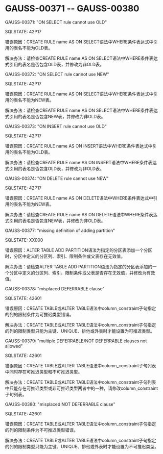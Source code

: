 # GAUSS-00371 -- GAUSS-00380<a name="ZH-CN_TOPIC_0302073271"></a>

GAUSS-00371: "ON SELECT rule cannot use OLD"

SQLSTATE: 42P17

错误原因：CREATE RULE name AS ON SELECT语法中WHERE条件表达式中引用的表名不能为OLD表。

解决办法：请检查CREATE RULE name AS ON SELECT语法中WHERE条件表达式引用的表名是否包含OLD表，并修改为非OLD表。

GAUSS-00372: "ON SELECT rule cannot use NEW"

SQLSTATE: 42P17

错误原因：CREATE RULE name AS ON SELECT语法中WHERE条件表达式中引用的表名不能为NEW表。

解决办法：请检查CREATE RULE name AS ON SELECT语法中WHERE条件表达式引用的表名是否包含NEW表，并修改为非OLD表。

GAUSS-00373: "ON INSERT rule cannot use OLD"

SQLSTATE: 42P17

错误原因：CREATE RULE name AS ON INSERT语法中WHERE条件表达式中引用的表名不能为OLD表。

解决办法：请检查CREATE RULE name AS ON INSERT语法中WHERE条件表达式引用的表名是否包含OLD表，并修改为非OLD表。

GAUSS-00374: "ON DELETE rule cannot use NEW"

SQLSTATE: 42P17

错误原因：CREATE RULE name AS ON DELETE语法中WHERE条件表达式中引用的表名不能为NEW表。

解决办法：请检查CREATE RULE name AS ON DELETE语法中WHERE条件表达式引用的表名是否包含NEW表，并修改为非OLD表。

GAUSS-00377: "missing definition of adding partition"

SQLSTATE: XX000

错误原因：ALTER TABLE ADD PARTITION语法为指定的分区表添加一个分区时，分区中定义的分区列、索引、限制条件或父表存在无效值。

解决办法：请检查ALTER TABLE ADD PARTITION语法为指定的分区表添加的一个分区中定义的分区列、索引、限制条件或父表是否存在无效值，并修改为有效值。

GAUSS-00378: "misplaced DEFERRABLE clause"

SQLSTATE: 42601

错误原因：CREATE TABLE或ALTER TABLE语法中column\_constraint子句指定的列的限制条件为可推迟类型错误。

解决办法：CREATE TABLE或ALTER TABLE语法中column\_constraint子句指定的列的限制类型只能为主键、UNIQUE、排他或外表时才能设置为可推迟类型。

GAUSS-00379: "multiple DEFERRABLE/NOT DEFERRABLE clauses not allowed"

SQLSTATE: 42601

错误原因：CREATE TABLE或ALTER TABLE语法中column\_constraint子句列表中同时存在可推迟类型和不可推迟类型。

解决办法：CREATE TABLE或ALTER TABLE语法中column\_constraint子句列表中只能存在可推迟类型或非可推迟类型两者中的一种，请修改column\_constraint子句列表。

GAUSS-00380: "misplaced NOT DEFERRABLE clause"

SQLSTATE: 42601

错误原因：CREATE TABLE或ALTER TABLE语法中column\_constraint子句指定的列的限制条件为不可推迟类型错误。

解决办法：CREATE TABLE或ALTER TABLE语法中column\_constraint子句指定的列的限制类型只能为主键、UNIQUE、排他或外表时才能设置为不可推迟类型。


